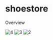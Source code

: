 # shoestore

Overview

![4](https://github.com/Mehedihasan1998/Shoe_Store_Design/assets/56060082/e07b58f9-49aa-4bfd-ac54-1c7bcb9dd34b)
![3](https://github.com/Mehedihasan1998/Shoe_Store_Design/assets/56060082/1b6f19bf-9e41-4e3a-847f-a6afbb6e83ba)
![2](https://github.com/Mehedihasan1998/Shoe_Store_Design/assets/56060082/1f2f9bdc-e108-43d4-98e1-fc06ad8b4b02)
